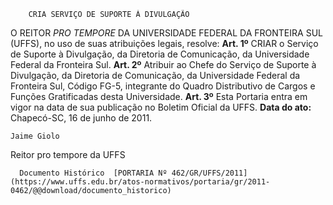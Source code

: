         CRIA SERVIÇO DE SUPORTE À DIVULGAÇÃO  

 O REITOR *PRO TEMPORE*  DA UNIVERSIDADE FEDERAL DA FRONTEIRA SUL (UFFS), no uso de suas atribuições legais, resolve:   **Art. 1º**  CRIAR o Serviço de Suporte à Divulgação, da Diretoria de Comunicação, da Universidade Federal da Fronteira Sul.   **Art. 2º**  Atribuir ao Chefe do Serviço de Suporte à Divulgação, da Diretoria de Comunicação, da Universidade Federal da Fronteira Sul, Código FG-5, integrante do Quadro Distributivo de Cargos e Funções Gratificadas desta Universidade.   **Art. 3º**  Esta Portaria entra em vigor na data de sua publicação no Boletim Oficial da UFFS.        **Data do ato:** Chapecó-SC, 16 de junho de 2011.   
 

    Jaime Giolo    
 Reitor pro tempore da UFFS 

      Documento Histórico  [PORTARIA Nº 462/GR/UFFS/2011](https://www.uffs.edu.br/atos-normativos/portaria/gr/2011-0462/@@download/documento_historico)     
      